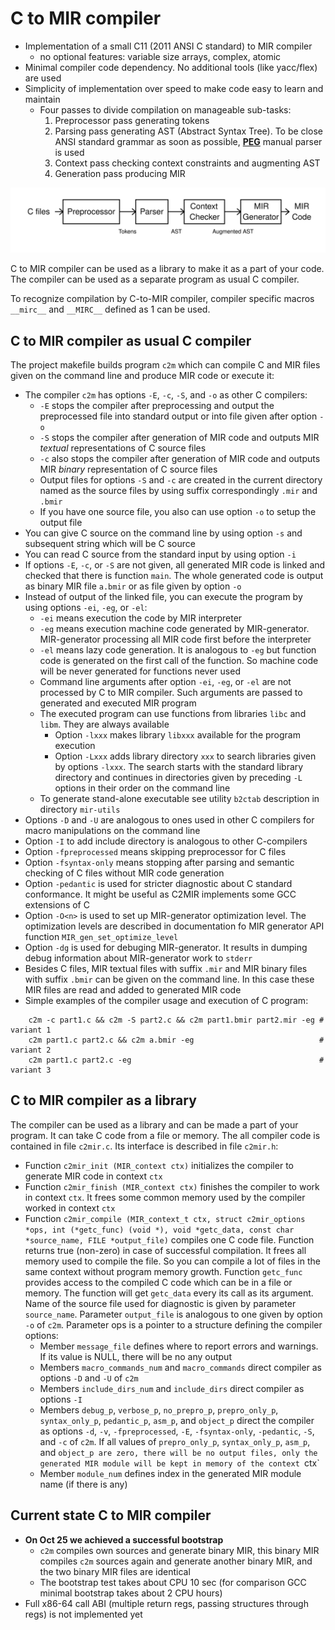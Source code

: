 # C to MIR compiler
  * Implementation of a small C11 (2011 ANSI C standard) to MIR compiler
    * no optional features: variable size arrays, complex, atomic
  * Minimal compiler code dependency.  No additional tools (like yacc/flex) are used
  * Simplicity of implementation over speed to make code easy to learn and maintain
    * Four passes to divide compilation on manageable sub-tasks:
      1. Preprocessor pass generating tokens
      2. Parsing pass generating AST (Abstract Syntax Tree). To be close ANSI standard grammar
         as soon as possible, [**PEG**](https://en.wikipedia.org/wiki/Parsing_expression_grammar)
         manual parser is used
      3. Context pass checking context constraints and augmenting AST
      4. Generation pass producing MIR

  ![C to MIR](c2mir.svg)

  C to MIR compiler can be used as a library to make it as a part of
  your code.  The compiler can be used as a separate program as usual C
  compiler.

  To recognize compilation by C-to-MIR compiler, compiler specific
  macros `__mirc__` and `__MIRC__` defined as 1 can be used.
  
## C to MIR compiler as usual C compiler
  The project makefile builds program `c2m` which can compile C and
  MIR files given on the command line and produce MIR code or execute
  it:
  * The compiler `c2m` has options `-E`, `-c`, `-S`, and `-o` as other C compilers:
    * `-E` stops the compiler after preprocessing and output the
      preprocessed file into standard output or into file given after
      option `-o`
    * `-S` stops the compiler after generation of MIR code and outputs
      MIR *textual* representations of C source files
    * `-c` also stops the compiler after generation of MIR code and
      outputs MIR *binary* representation of C source files
    * Output files for options `-S` and `-c` are created in the
      current directory named as the source files by using suffix
      correspondingly `.mir` and `.bmir`
    * If you have one source file, you also can use option `-o` to setup the output file
  * You can give C source on the command line by using option `-s` and
    subsequent string which will be C source
  * You can read C source from the standard input by using option `-i`
  * If options `-E`, `-c`, or `-S` are not given, all generated MIR
    code is linked and checked that there is function `main`.  The
    whole generated code is output as binary MIR file `a.bmir` or as
    file given by option `-o`
  * Instead of output of the linked file, you can execute the program by using options `-ei`, `-eg`, or `-el`:
    * `-ei` means execution the code by MIR interpreter
    * `-eg` means execution machine code generated by
      MIR-generator. MIR-generator processing all MIR code first
      before the interpreter
    * `-el` means lazy code generation. It is analogous to `-eg` but
      function code is generated on the first call of the function.
      So machine code will be never generated for functions never used
    * Command line arguments after option `-ei`, `-eg`, or `-el` are
      not processed by C to MIR compiler. Such arguments are passed to
      generated and executed MIR program
    * The executed program can use functions from libraries `libc` and `libm`.  They are always available
      * Option `-lxxx` makes library `libxxx` available for the program execution
      * Option `-Lxxx` adds library directory `xxx` to search libraries given by options `-lxxx`.  The search
        starts with the standard library directory and continues in directories
	given by preceding `-L` options in their order on the command line
    * To generate stand-alone executable see utility `b2ctab` description in directory `mir-utils`
  * Options `-D` and `-U` are analogous to ones used in other C
    compilers for macro manipulations on the command line
  * Option `-I` to add include directory is analogous to other C-compilers
  * Option `-fpreprocessed` means skipping preprocessor for C files
  * Option `-fsyntax-only` means stopping after parsing and semantic
    checking of C files without MIR code generation
  * Option `-pedantic` is used for stricter diagnostic about C
    standard conformance.  It might be useful as C2MIR implements some GCC extensions of C
  * Option `-O<n>` is used to set up MIR-generator optimization level.  The optimization levels are described
    in documentation fo MIR generator API function `MIR_gen_set_optimize_level`
  * Option `-dg` is used for debuging MIR-generator.  It results in dumping debug information
    about MIR-generator work to `stderr`
  * Besides C files, MIR textual files with suffix `.mir` and MIR
    binary files with suffix `.bmir` can be given on the command line.
    In this case these MIR files are read and added to generated MIR code
  * Simple examples of the compiler usage and execution of C program:
```
	c2m -c part1.c && c2m -S part2.c && c2m part1.bmir part2.mir -eg # variant 1
	c2m part1.c part2.c && c2m a.bmir -eg                            # variant 2
	c2m part1.c part2.c -eg                                          # variant 3
```

## C to MIR compiler as a library
  The compiler can be used as a library and can be made a part of your
  program.  It can take C code from a file or memory. The all compiler
  code is contained in file `c2mir.c`. Its interface is described in
  file `c2mir.h`:
  * Function `c2mir_init (MIR_context ctx)` initializes the compiler to generate MIR code in context `ctx`
  * Function `c2mir_finish (MIR_context ctx)` finishes the compiler to
    work in context `ctx`.  It frees some common memory used by the compiler
    worked in context `ctx`
  * Function `c2mir_compile (MIR_context_t ctx, struct c2mir_options *ops, int (*getc_func) (void *),
                             void *getc_data, const char *source_name, FILE *output_file)`
    compiles one C code file.  Function returns true (non-zero) in case of
    successful compilation. It frees all memory used to compile the
    file.  So you can compile a lot of files in the same context
    without program memory growth.  Function `getc_func` provides
    access to the compiled C code which can be
    in a file or memory.  The function will get `getc_data` every its call as its argument.
    Name of the source file used for diagnostic
    is given by parameter `source_name`.  Parameter `output_file` is
    analogous to one given by option `-o` of `c2m`.  Parameter ops is
    a pointer to a structure defining the compiler options:
    * Member `message_file` defines where to report errors and
      warnings.  If its value is NULL, there will be no any output
    * Members `macro_commands_num` and `macro_commands` direct compiler as options `-D` and `-U` of `c2m`
    * Members `include_dirs_num` and `include_dirs` direct compiler as options `-I`
    * Members `debug_p`, `verbose_p`, `no_prepro_p`, `prepro_only_p`,
      `syntax_only_p`, `pedantic_p`, `asm_p`, and `object_p` direct
      the compiler as options `-d`, `-v`, `-fpreprocessed`, `-E`,
      `-fsyntax-only`, `-pedantic`, `-S`, and `-c` of `c2m`.  If all values of `prepro_only_p`,
      `syntax_only_p`, `asm_p`, and `object_p are zero, there will be no output files, only
      the generated MIR module will be kept in memory of the context `ctx`
    * Member `module_num` defines index in the generated MIR module name (if there is any)
    
## Current state C to MIR compiler
  * **On Oct 25 we achieved a successful bootstrap**
    * `c2m` compiles own sources and generate binary MIR, this binary
      MIR compiles `c2m` sources again and generate another binary
      MIR, and the two binary MIR files are identical
    * The bootstrap test takes about CPU 10 sec (for comparison GCC minimal bootstrap takes about 2 CPU hours)    
  * Full x86-64 call ABI (multiple return regs, passing structures through regs) is not implemented yet
